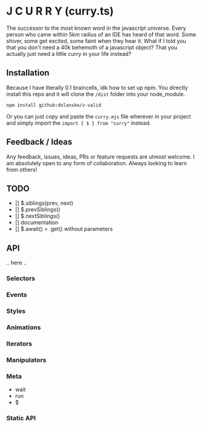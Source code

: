 # J C U R R Y (curry.ts)

The successor to the most known word in the javascript universe. Every person who came within 5km radius of an IDE has heard of that word. Some shiver, some get excited, some faint when they hear it. What if I told you that you don't need a 40k behemoth of a javascript object? That you actually just need a little curry in your life instead?

## Installation

Because I have literally 0.1 braincells, idk how to set up npm. You directly install this repo and it will clone the `/dist` folder into your node_module.

 `npm install github:dolanske/v-valid`

Or you can just copy and paste the `curry.mjs` file wherever in your project and simply import the `import { $ } from "curry"` instead.

## Feedback / Ideas

Any feedback, issues, ideas, PRs or feature requests are utmost welcome. I am absolutely open to any form of collaboration. Always looking to learn from others!

## TODO

- [] $.siblings(prev, next)
- [] $.prevSiblings()
- [] $.nextSiblings()
- [] documentation
- [] $.await() = .get() without parameters

## API

.. here ..

### Selectors

### Events

### Styles

### Animations

### Iterators

### Manipulators

### Meta

- wait
- run
- $

### Static API